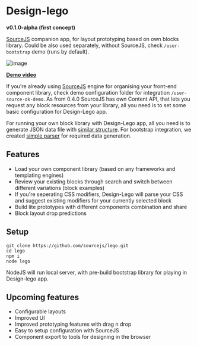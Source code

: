 # Design-lego

**v0.1.0-alpha (first concept)**

[SourceJS](http://sourcejs.com) companion app, for layout prototyping based on own blocks library. Could be also used separately, without SourceJS, check `/user-bootstrap` demo (runs by default).

![image](http://habrastorage.org/files/6fd/bd8/4e4/6fdbd84e4ea2492f902c250d7dcd1d50.png)

**[Demo video](https://www.youtube.com/watch?v=cefy_U5NU4o)**

If you're already using [SourceJS](http://sourcejs.com) engine for organising your front-end component library, check demo configuration folder for integration `/user-source-ok-demo`. As from 0.4.0 SourceJS has own Content API, that lets you request any block resources from your library, all you need is to set some basic configuration for Design-Lego app.

For running your own block library with Design-Lego app, all you need is to generate JSON data file with [similar structure](https://github.com/sourcejs/lego/blob/master/user-bootstrap/data/bootstrap/bootstrap.json). For bootstrap integration, we created [simple parser](https://github.com/sourcejs/lego/blob/master/parser/bootstrap.js) for required data generation.

## Features

* Load your own component library (based on any frameworks and templating engines)
* Review your existing blocks through search and switch between different variations (block examples)
* If you're seperating CSS modifiers, Design-Lego will parse your CSS and suggest existing modifiers for your currently selected block
* Build lite prototypes with different components combination and share
* Block layout drop predictions

## Setup

```
git clone https://github.com/sourcejs/lego.git
cd lego
npm i
node lego
```

NodeJS will run local server, with pre-build bootstrap library for playing in Design-lego app.

## Upcoming features

* Configurable layouts
* Improved UI
* Improved prototyping features with drag n drop
* Easy to setup configuration with SourceJS
* Component export to tools for designing in the browser
